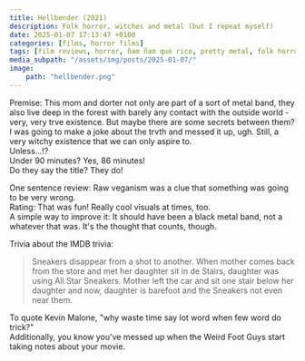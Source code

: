 ```yaml
---
title: Hellbender (2021)
description: Folk horror, witches and metal (but I repeat myself)
date: 2025-01-07 17:13:47 +0100
categories: [films, horror films]
tags: [film reviews, horror, ñam ñam qué rico, pretty metal, folk horror, they say the title]
media_subpath: "/assets/img/posts/2025-01-07/"
image:
    path: "hellbender.png"
---
```

<span class="reviewsection">Premise:</span> This mom and dorter not only are part of a sort of metal band, they also live deep in the forest with barely any contact with the outside world - very, very trve existence. But maybe there are some secrets between them? I was going to make a joke about the trvth and messed it up, ugh. Still, a very witchy existence that we can only aspire to.<br/>Unless...!?<br/>
<span class="reviewsection">Under 90 minutes?</span> Yes, 86 minutes!<br/>
<span class="reviewsection">Do they say the title?</span> They do!

<span class="reviewsection">One sentence review:</span> Raw veganism was a clue that something was going to be very wrong.<br/>
<span class="reviewsection">Rating:</span> That was fun! Really cool visuals at times, too.<br/>
<span class="reviewsection">A simple way to improve it:</span> It should have been a black metal band, not a whatever that was. It's the thought that counts, though.

<span class="reviewsection">Trivia about the IMDB trivia:</span>
> Sneakers disappear from a shot to another. When mother comes back from the store and met her daughter sit in de Stairs, daughter was using All Star Sneakers. Mother left the car and sit one stair below her daughter and now, daughter is barefoot and the Sneakers not even near them.

To quote Kevin Malone, "why waste time say lot word when few word do trick?"<br/>
Additionally, you know you've messed up when the Weird Foot Guys start taking notes about your movie.